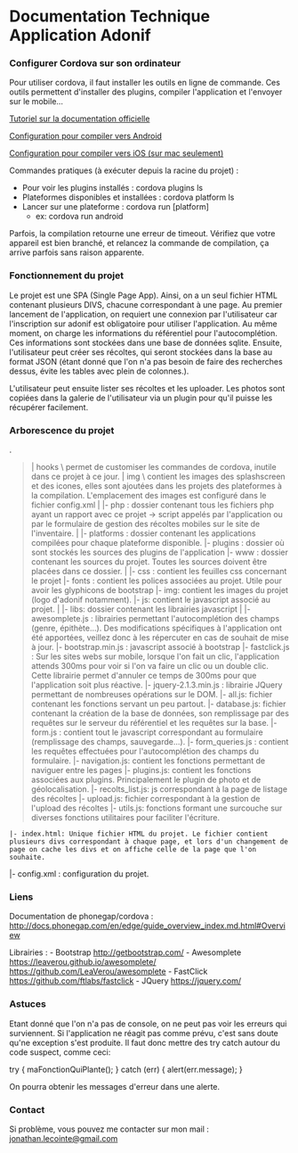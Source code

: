 # Documentation Technique Application Adonif #

### Configurer Cordova sur son ordinateur

Pour utiliser cordova, il faut installer les outils en ligne de commande. Ces outils permettent d'installer des plugins,
compiler l'application et l'envoyer sur le mobile...

[Tutoriel sur la documentation officielle](http://docs.phonegap.com/en/edge/guide_cli_index.md.html#The%20Command-Line%20Interface)

[Configuration pour compiler vers Android](http://docs.phonegap.com/en/edge/guide_platforms_android_index.md.html#Android%20Platform%20Guide)

[Configuration pour compiler vers iOS (sur mac seulement)](http://docs.phonegap.com/en/edge/guide_platforms_ios_index.md.html#iOS%20Platform%20Guide)

Commandes pratiques (à exécuter depuis la racine du projet) :

- Pour voir les plugins installés : cordova plugins ls
- Plateformes disponibles et installées : cordova platform ls
- Lancer sur une plateforme : cordova run [platform]
    - ex: cordova run android

Parfois, la compilation retourne une erreur de timeout. Vérifiez que votre appareil est bien branché, et relancez la commande de compilation, ça arrive parfois sans raison apparente.

### Fonctionnement du projet
Le projet est une SPA (Single Page App). Ainsi, on a un seul fichier HTML contenant plusieurs DIVS, chacune correspondant à une page. Au premier lancement de l'application, on requiert une connexion par l'utilisateur car l'inscription sur adonif est 
obligatoire pour utiliser l'application. Au même moment, on charge les informations du référentiel pour l'autocomplétion.
Ces informations sont stockées dans une base de données sqlite. Ensuite, l'utilisateur peut créer ses récoltes, qui seront
stockées dans la base au format JSON (étant donné que l'on n'a pas besoin de faire des recherches dessus, évite les tables avec plein de colonnes.).

L'utilisateur peut ensuite lister ses récoltes et les uploader. Les photos sont copiées dans la galerie de l'utilisateur via un plugin pour qu'il puisse les récupérer facilement. 

### Arborescence du projet

 .
>| hooks \\ permet de customiser les commandes de cordova, inutile dans ce projet à ce jour.
>| img \\ contient les images des splashscreen et des icones, elles sont ajoutées dans les projets des plateformes à la compilation. L'emplacement des images est configuré dans le fichier config.xml
>|
>|- php : dossier contenant tous les fichiers php ayant un rapport avec ce projet -> script appelés par l'application ou par le formulaire de gestion des récoltes mobiles sur le site de l'inventaire.
>|
>|- platforms : dossier contenant les applications compilées pour chaque plateforme disponible.
>|- plugins : dossier où sont stockés les sources des plugins de l'application
>|- www : dossier contenant les sources du projet. Toutes les sources doivent être placées dans ce dossier.
	|
	|- css : contient les feuilles css concernant le projet
	|- fonts : contient les polices associées au projet. Utile pour avoir les glyphicons de bootstrap
	|- img: contient les images du projet (logo d'adonif notamment).
	|- js: contient le javascript associé au projet.
		|
		|- libs: dossier contenant les librairies javascript
			|
			|- awesomplete.js : librairies permettant l'autocomplétion des champs (genre, épithète...). Des modifications spécifiques à l'application ont été apportées, veillez donc à les répercuter en cas de souhait de mise à jour.
			|- bootstrap.min.js : javascript associé à bootstrap
			|- fastclick.js : Sur les sites webs sur mobile, lorsque l'on fait un clic, l'application attends 300ms pour voir si l'on va faire un clic ou un double clic. Cette librairie permet d'annuler ce temps de 300ms pour que l'application soit plus réactive.
			|- jquery-2.1.3.min.js : librairie JQuery permettant de nombreuses opérations sur le DOM.
		|- all.js: fichier contenant les fonctions servant un peu partout.
		|- database.js: fichier contenant la création de la base de données, son remplissage par des requêtes sur le serveur du référentiel et les requêtes sur la base.
		|- form.js : contient tout le javascript correspondant au formulaire (remplissage des champs, sauvegarde...).
		|- form_queries.js : contient les requêtes effectuées pour l'autocomplétion des champs du formulaire.
		|- navigation.js: contient les fonctions permettant de naviguer entre les pages
		|- plugins.js: contient les fonctions associées aux plugins. Principalement le plugin de photo et de géolocalisation.
		|- recolts_list.js: js correspondant à la page de listage des récoltes
		|- upload.js: fichier correspondant à la gestion de l'upload des récoltes
		|- utils.js: fonctions formant une surcouche sur diverses fonctions utilitaires pour faciliter l'écriture.

	|- index.html: Unique fichier HTML du projet. Le fichier contient plusieurs divs correspondant à chaque page, et lors d'un changement de page on cache les divs et on affiche celle de la page que l'on souhaite.
|- config.xml : configuration du projet.

### Liens

Documentation de phonegap/cordova : http://docs.phonegap.com/en/edge/guide_overview_index.md.html#Overview

Librairies :
	- Bootstrap
		http://getbootstrap.com/
	- Awesomplete
		https://leaverou.github.io/awesomplete/
		https://github.com/LeaVerou/awesomplete
	- FastClick
		https://github.com/ftlabs/fastclick
	- JQuery
		https://jquery.com/

### Astuces

Etant donné que l'on n'a pas de console, on ne peut pas voir les erreurs qui surviennent. Si l'application ne réagit pas comme prévu, c'est sans doute qu'ne exception s'est produite. Il faut donc mettre des try catch autour du code suspect, comme ceci:

try {
	maFonctionQuiPlante();
} catch (err) {
	alert(err.message);
}

On pourra obtenir les messages d'erreur dans une alerte.

### Contact

Si problème, vous pouvez me contacter sur mon mail :
	jonathan.lecointe@gmail.com